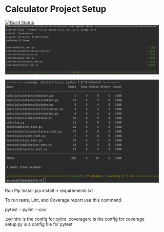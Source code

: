 # Calculator Project Setup
[![Build Status](https://app.travis-ci.com/anujaku/calc2.svg?branch=calcWithArgs)](https://app.travis-ci.com/anujaku/calc2)
![](pytest.png)

![](coverage.png)

Run Pip Install
pip install -r requirements.txt

To run tests, Lint, and Coverage report use this command:

pytest  --pylint --cov

.pylintrc is the config for pylint
.coveragerc is the config for coverage
setup.py is a config file for pytest


